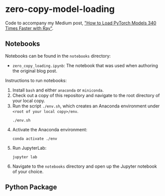 # zero-copy-model-loading

Code to accompany my Medium post, ["How to Load PyTorch Models 340 Times Faster
with
Ray"](https://medium.com/ibm-data-ai/how-to-load-pytorch-models-340-times-faster-with-ray-8be751a6944c).

## Notebooks

Notebooks can be found in the `notebooks` directory:
* `zero_copy_loading.ipynb`: The notebook that was used when authoring the original blog post.

Instructions to run notebooks:
1. Install `bash` and either `anaconda` or `miniconda`.
1. Check out a copy of this repository and navigate to the root directory of
   your local copy.
1. Run the script `./env.sh`, which creates an Anaconda environment under 
   `<root of your local copy>/env`.
   ```
   ./env.sh
   ```
1. Activate the Anaconda environment:
   ```
   conda activate ./env
   ```
1. Run JupyterLab:
   ```
   jupyter lab
   ```
1. Navigate to the `notebooks` directory and open up the Jupyter notebook of your choice.


## Python Package



